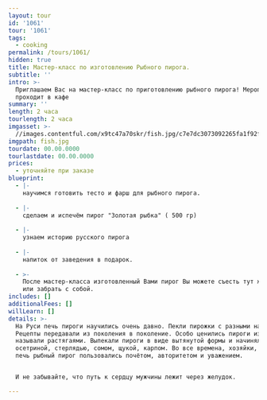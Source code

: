 ```yaml
---
layout: tour
id: '1061'
tour: '1061'
tags:
  - cooking
permalink: /tours/1061/
hidden: true
title: Мастер-класс по изготовлению Рыбного пирога.
subtitle: ''
intro: >-
  Приглашаем Вас на мастер-класс по приготовлению рыбного пирога! Мероприятие
  проходит в кафе
summary: ''
length: 2 часа
tourlength: 2 часа
imgasset: >-
  //images.contentful.com/x9tc47a70skr/fish.jpg/c7e7dc3073092265fa1f92f9f639d439/fish.jpg
imgpath: fish.jpg
tourdate: 00.00.0000
tourlastdate: 00.00.0000
prices:
  - уточняйте при заказе
blueprint:
  - |-
    научимся готовить тесто и фарш для рыбного пирога.
     
  - |-
    сделаем и испечём пирог "Золотая рыбка" ( 500 гр)
     
  - |-
    узнаем историю русского пирога
     
  - |-
    напиток от заведения в подарок.
     
  - >-
    После мастер-класса изготовленный Вами пирог Вы можете съесть тут же в кафе
    или забрать с собой.
includes: []
additionalFees: []
willLearn: []
details: >-
  На Руси печь пироги научились очень давно. Пекли пирожки с разными начинками.
  Рецепты передавали из поколения в поколение. Особо ценились пироги из рыбы. Их
  называли растягаями. Выпекали пироги в виде вытянутой формы и начиняли
  осетриной, стерлядью, сомом, щукой, карпом. Во все времена, хозяйки, умеющие
  печь рыбный пирог пользовались почётом, авторитетом и уважением.


  И не забывайте, что путь к сердцу мужчины лежит через желудок.

---
```

